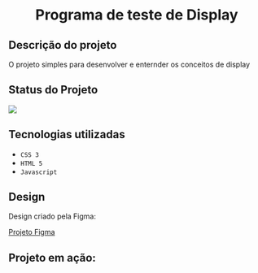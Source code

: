 <h1 align="center">Programa de teste de Display</h1>

<h2>Descrição do projeto</h2>
<p>O projeto simples para desenvolver e enternder os conceitos de display</p>

<h2>Status do Projeto</h2>
<p align="left">
<img loading="lazy" src="http://img.shields.io/static/v1?label=STATUS&message=DESENVOLVIDO&color=GREEN&style=for-the-badge"/>
</p>

<h2>Tecnologias utilizadas</h2>

- ``CSS 3``
- ``HTML 5``
- ``Javascript``


<h2>Design</h2>
<p>Design criado pela Figma: </p>
<a href="https://www.figma.com/file/DM4CkFZ9eyCqGcGdROFk8D/Untitled?type=design&mode=design&t=xbkjh49uNTkWlmlV-1"> Projeto Figma</a>

<h2>Projeto em ação:</h2>
